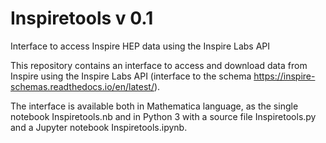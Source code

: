# Inspiretools v 0.1

Interface to access Inspire HEP data using the Inspire Labs API

This repository contains an interface to access and download data from Inspire using the Inspire Labs API (interface to the schema https://inspire-schemas.readthedocs.io/en/latest/).

The interface is available both in Mathematica language, as the single notebook Inspiretools.nb and in Python 3 with a source file Inspiretools.py and a Jupyter notebook Inspiretools.ipynb.
